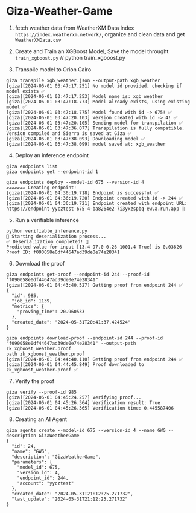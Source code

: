 # Giza-Weather-Game


1. fetch weather data from WeatherXM Data Index `https://index.weatherxm.network/`, organize and clean data and get `WeatherXMData.csv`

2. Create and Train an XGBoost Model, Save the model throught `train_xgboost.py`  // python train_xgboost.py

3. Transpile model to Orion Cairo
```
giza transpile xgb_weather.json --output-path xgb_weather
[giza][2024-06-01 03:47:17.251] No model id provided, checking if model exists ✅ 
[giza][2024-06-01 03:47:17.253] Model name is: xgb_weather
[giza][2024-06-01 03:47:18.773] Model already exists, using existing model ✅ 
[giza][2024-06-01 03:47:18.775] Model found with id -> 675! ✅
[giza][2024-06-01 03:47:20.103] Version Created with id -> 4! ✅
[giza][2024-06-01 03:47:20.105] Sending model for transpilation ✅ 
[giza][2024-06-01 03:47:36.077] Transpilation is fully compatible. Version compiled and Sierra is saved at Giza ✅
[giza][2024-06-01 03:47:38.093] Downloading model ✅
[giza][2024-06-01 03:47:38.099] model saved at: xgb_weather
```

4. Deploy an inference endpoint
```
giza endpoints list
giza endpoints get --endpoint-id 1

giza endpoints deploy --model-id 675 --version-id 4
▰▰▰▰▰▰▱ Creating endpoint!
[giza][2024-06-01 04:36:19.718] Endpoint is successful ✅
[giza][2024-06-01 04:36:19.720] Endpoint created with id -> 244 ✅
[giza][2024-06-01 04:36:19.721] Endpoint created with endpoint URL: https://endpoint-yycztest-675-4-ba8264e2-7i3yxzspbq-ew.a.run.app 🎉
```

5. Run a verifiable inference
```
python verifiable_inference.py   
🚀 Starting deserialization process...
✅ Deserialization completed! 🎉
Predicted value for input [13.4 97.0 0.26 1001.4 True] is 0.03626
Proof ID: f090058e0df44647ad39de0e74e28341
```

6. Download the proof
```
giza endpoints get-proof --endpoint-id 244 --proof-id "f090058e0df44647ad39de0e74e28341"
[giza][2024-06-01 04:43:40.527] Getting proof from endpoint 244 ✅ 
{
  "id": 985,
  "job_id": 1139,
  "metrics": {
    "proving_time": 20.960533
  },
  "created_date": "2024-05-31T20:41:37.424524"
}

giza endpoints download-proof --endpoint-id 244 --proof-id "f090058e0df44647ad39de0e74e28341" --output-path zk_xgboost_weather.proof
path zk_xgboost_weather.proof
[giza][2024-06-01 04:44:40.110] Getting proof from endpoint 244 ✅ 
[giza][2024-06-01 04:44:45.849] Proof downloaded to zk_xgboost_weather.proof ✅ 
```

7. Verify the proof
```
giza verify --proof-id 985
[giza][2024-06-01 04:45:24.257] Verifying proof...
[giza][2024-06-01 04:45:26.364] Verification result: True
[giza][2024-06-01 04:45:26.365] Verification time: 0.445587406
```


8. Creating an AI Agent
```
giza agents create --model-id 675 --version-id 4 --name GWG --description GizaWeatherGame
{
  "id": 24,
  "name": "GWG",
  "description": "GizaWeatherGame",
  "parameters": {
    "model_id": 675,
    "version_id": 4,
    "endpoint_id": 244,
    "account": "yycztest"
  },
  "created_date": "2024-05-31T21:12:25.271732",
  "last_update": "2024-05-31T21:12:25.271732"
}
```